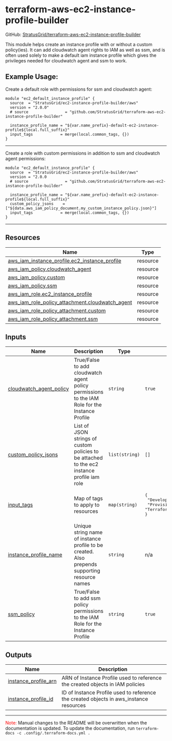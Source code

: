 <!-- BEGIN_TF_DOCS -->
# terraform-aws-ec2-instance-profile-builder

GitHub: [StratusGrid/terraform-aws-ec2-instance-profile-builder](https://github.com/StratusGrid/terraform-aws-ec2-instance-profile-builder)

This module helps create an instance profile with or without a custom policy(ies). It can add cloudwatch agent rights to IAM as well as ssm, and is often used solely to make a default iam instance profile which gives the privileges needed for cloudwatch agent and ssm to work.

## Example Usage:
Create a default role with permissions for ssm and cloudwatch agent:
```hcl
module "ec2_default_instance_profile" {
  source  = "StratusGrid/ec2-instance-profile-builder/aws"
  version = "2.0.0"
  # source                = "github.com/StratusGrid/terraform-aws-ec2-instance-profile-builder"

  instance_profile_name = "${var.name_prefix}-default-ec2-instance-profile${local.full_suffix}"
  input_tags            = merge(local.common_tags, {})
}
```
---
Create a role with custom permissions in addition to ssm and cloudwatch agent permissions:
```hcl
module "ec2_default_instance_profile" {
  source  = "StratusGrid/ec2-instance-profile-builder/aws"
  version = "2.0.0
  # source                = "github.com/StratusGrid/terraform-aws-ec2-instance-profile-builder"

  instance_profile_name = "${var.name_prefix}-default-ec2-instance-profile${local.full_suffix}"
  custom_policy_jsons    = ["${data.aws_iam_policy_document.my_custom_instance_policy.json}"]
  input_tags            = merge(local.common_tags, {})
}
```
---

## Resources

| Name | Type |
|------|------|
| [aws_iam_instance_profile.ec2_instance_profile](https://registry.terraform.io/providers/hashicorp/aws/latest/docs/resources/iam_instance_profile) | resource |
| [aws_iam_policy.cloudwatch_agent](https://registry.terraform.io/providers/hashicorp/aws/latest/docs/resources/iam_policy) | resource |
| [aws_iam_policy.custom](https://registry.terraform.io/providers/hashicorp/aws/latest/docs/resources/iam_policy) | resource |
| [aws_iam_policy.ssm](https://registry.terraform.io/providers/hashicorp/aws/latest/docs/resources/iam_policy) | resource |
| [aws_iam_role.ec2_instance_profile](https://registry.terraform.io/providers/hashicorp/aws/latest/docs/resources/iam_role) | resource |
| [aws_iam_role_policy_attachment.cloudwatch_agent](https://registry.terraform.io/providers/hashicorp/aws/latest/docs/resources/iam_role_policy_attachment) | resource |
| [aws_iam_role_policy_attachment.custom](https://registry.terraform.io/providers/hashicorp/aws/latest/docs/resources/iam_role_policy_attachment) | resource |
| [aws_iam_role_policy_attachment.ssm](https://registry.terraform.io/providers/hashicorp/aws/latest/docs/resources/iam_role_policy_attachment) | resource |

## Inputs

| Name | Description | Type | Default | Required |
|------|-------------|------|---------|:--------:|
| <a name="input_cloudwatch_agent_policy"></a> [cloudwatch\_agent\_policy](#input\_cloudwatch\_agent\_policy) | True/False to add cloudwatch agent policy permissions to the IAM Role for the Instance Profile | `string` | `true` | no |
| <a name="input_custom_policy_jsons"></a> [custom\_policy\_jsons](#input\_custom\_policy\_jsons) | List of JSON strings of custom policies to be attached to the ec2 instance profile iam role | `list(string)` | `[]` | no |
| <a name="input_input_tags"></a> [input\_tags](#input\_input\_tags) | Map of tags to apply to resources | `map(string)` | <pre>{<br>  "Developer": "StratusGrid",<br>  "Provisioner": "Terraform"<br>}</pre> | no |
| <a name="input_instance_profile_name"></a> [instance\_profile\_name](#input\_instance\_profile\_name) | Unique string name of instance profile to be created. Also prepends supporting resource names | `string` | n/a | yes |
| <a name="input_ssm_policy"></a> [ssm\_policy](#input\_ssm\_policy) | True/False to add ssm policy permissions to the IAM Role for the Instance Profile | `string` | `true` | no |

## Outputs

| Name | Description |
|------|-------------|
| <a name="output_instance_profile_arn"></a> [instance\_profile\_arn](#output\_instance\_profile\_arn) | ARN of Instance Profile used to reference the created objects in IAM policies |
| <a name="output_instance_profile_id"></a> [instance\_profile\_id](#output\_instance\_profile\_id) | ID of Instance Profile used to reference the created objects in aws\_instance resources |

---

<span style="color:red">Note:</span> Manual changes to the README will be overwritten when the documentation is updated. To update the documentation, run `terraform-docs -c .config/.terraform-docs.yml .`
<!-- END_TF_DOCS -->